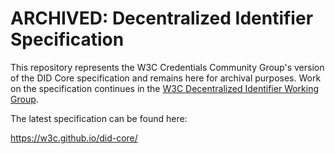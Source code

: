 # ARCHIVED: Decentralized Identifier Specification

This repository represents the W3C Credentials Community Group's 
version of the DID Core specification and remains here for archival 
purposes. Work on the specification continues in the 
[W3C Decentralized Identifier Working Group](https://www.w3.org/2019/did-wg/).

The latest specification can be found here:

https://w3c.github.io/did-core/


